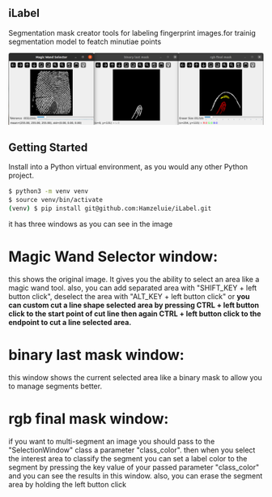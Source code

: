 ## iLabel

Segmentation mask creator tools for labeling fingerprint images.for trainig segmentation model to featch minutiae points

![Example Image](readme-example.png)

## Getting Started

Install into a Python virtual environment, as you would any other Python project.

```sh
$ python3 -m venv venv
$ source venv/bin/activate
(venv) $ pip install git@github.com:Hamzeluie/iLabel.git
```
it has three windows as you can see in the image

# Magic Wand Selector window:
this shows the original image. It gives you the ability to select an area like a magic wand tool. also, you can add separated area with "SHIFT_KEY + left button click", deselect the area with "ALT_KEY + left button click" or **you can custom cut a line shape selected area by pressing CTRL + left button click to the start point of cut line then again CTRL + left button click to the endpoint to cut a line selected area.**
 
# binary last mask  window: 
this window shows the current selected area like a binary mask to allow you to manage segments better.

# rgb final mask  window:
if you want to multi-segment an image you should pass to the "SelectionWindow" class a  parameter "class_color". then when you select the interest area to classify the segment you can set a label color to the segment by pressing the key value of your passed parameter "class_color" and you can see the results in this window. also, you can erase the segment area by holding the left button click

